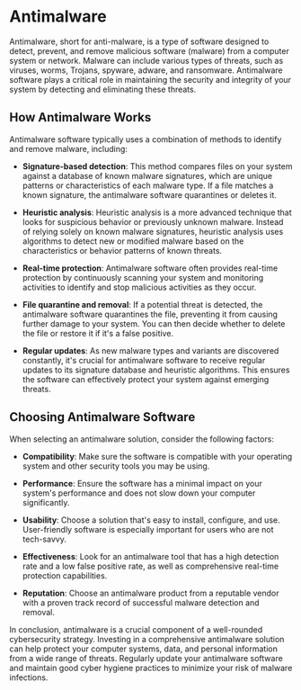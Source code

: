 # Antimalware

Antimalware, short for anti-malware, is a type of software designed to detect, prevent, and remove malicious software (malware) from a computer system or network. Malware can include various types of threats, such as viruses, worms, Trojans, spyware, adware, and ransomware. Antimalware software plays a critical role in maintaining the security and integrity of your system by detecting and eliminating these threats.

## How Antimalware Works

Antimalware software typically uses a combination of methods to identify and remove malware, including:

- **Signature-based detection**: This method compares files on your system against a database of known malware signatures, which are unique patterns or characteristics of each malware type. If a file matches a known signature, the antimalware software quarantines or deletes it.

- **Heuristic analysis**: Heuristic analysis is a more advanced technique that looks for suspicious behavior or previously unknown malware. Instead of relying solely on known malware signatures, heuristic analysis uses algorithms to detect new or modified malware based on the characteristics or behavior patterns of known threats.

- **Real-time protection**: Antimalware software often provides real-time protection by continuously scanning your system and monitoring activities to identify and stop malicious activities as they occur.

- **File quarantine and removal**: If a potential threat is detected, the antimalware software quarantines the file, preventing it from causing further damage to your system. You can then decide whether to delete the file or restore it if it's a false positive.

- **Regular updates**: As new malware types and variants are discovered constantly, it's crucial for antimalware software to receive regular updates to its signature database and heuristic algorithms. This ensures the software can effectively protect your system against emerging threats.

## Choosing Antimalware Software

When selecting an antimalware solution, consider the following factors:

- **Compatibility**: Make sure the software is compatible with your operating system and other security tools you may be using.

- **Performance**: Ensure the software has a minimal impact on your system's performance and does not slow down your computer significantly.

- **Usability**: Choose a solution that's easy to install, configure, and use. User-friendly software is especially important for users who are not tech-savvy.

- **Effectiveness**: Look for an antimalware tool that has a high detection rate and a low false positive rate, as well as comprehensive real-time protection capabilities.

- **Reputation**: Choose an antimalware product from a reputable vendor with a proven track record of successful malware detection and removal.

In conclusion, antimalware is a crucial component of a well-rounded cybersecurity strategy. Investing in a comprehensive antimalware solution can help protect your computer systems, data, and personal information from a wide range of threats. Regularly update your antimalware software and maintain good cyber hygiene practices to minimize your risk of malware infections.
